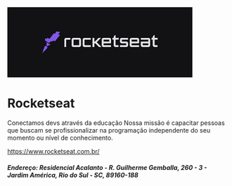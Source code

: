 <img src="/img/baixados.png">

# Rocketseat
Conectamos devs através da educação Nossa missão é capacitar pessoas que buscam se profissionalizar na programação independente do seu momento ou nível de conhecimento.

<https://www.rocketseat.com.br/>

##### Endereço: Residencial Acalanto - R. Guilherme Gemballa, 260 - 3 - Jardim América, Rio do Sul - SC, 89160-188
